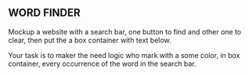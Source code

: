 ## WORD FINDER

Mockup a website with a search bar, one button to find and other one to clear, then put the a box container with text below.

Your task is to maker the need logic who mark with a some color, in box container, every occurrence of the word in the search bar.
